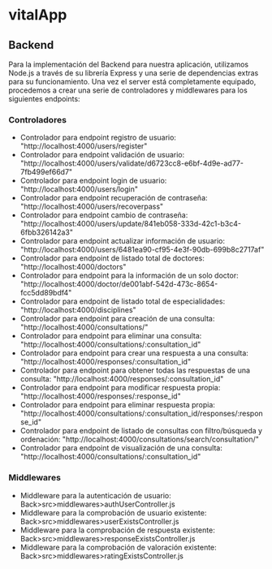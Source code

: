 # vitalApp

## Backend

Para la implementación del Backend para nuestra aplicación, utilizamos Node.js a través de su librería Express y una serie de dependencias extras para su funcionamiento. Una vez el server está completamente equipado, procedemos a crear una serie de controladores y middlewares para los siguientes endpoints:

### Controladores

- Controlador para endpoint registro de usuario:
    "http://localhost:4000/users/register"
- Controlador para endpoint validación de usuario:
    "http://localhost:4000/users/validate/d6723cc8-e6bf-4d9e-ad77-7fb499ef66d7"
- Controlador para endpoint login de usuario:
    "http://localhost:4000/users/login"
- Controlador para endpoint recuperación de contraseña:
    "http://localhost:4000/users/recoverpass"
- Controlador para endpoint cambio de contraseña:
    "http://localhost:4000/users/update/841eb058-333d-42c1-b3c4-6fbb326142a3"
- Controlador para endpoint actualizar información de usuario:
    "http://localhost:4000/users/6481ea90-cf95-4e3f-90db-699b8c2717af"
- Controlador para endpoint de listado total de doctores:
    "http://localhost:4000/doctors"
- Controlador para endpoint para la información de un solo doctor:
    "http://localhost:4000/doctor/de001abf-542d-473c-8654-fcc5dd89bdf4"
- Controlador para endpoint de listado total de especialidades:
    "http://localhost:4000/disciplines"
- Controlador para endpoint para creación de una consulta:
    "http://localhost:4000/consultations/"
- Controlador para endpoint para eliminar una consulta:
    "http://localhost:4000/consultations/:consultation_id"
- Controlador para endpoint para crear una respuesta a una consulta:
    "http://localhost:4000/responses/:consultation_id"
- Controlador para endpoint para obtener todas las respuestas de una consulta:
    "http://localhost:4000/responses/:consultation_id"
- Controlador para endpoint para modificar respuesta propia:
    "http://localhost:4000/responses/:response_id"
- Controlador para endpoint para eliminar respuesta propia:
    "http://localhost:4000/consultations/:consultation_id/responses/:response_id"
- Controlador para endpoint de listado de consultas con filtro/búsqueda y ordenación:
    "http://localhost:4000/consultations/search/consultation/"
- Controlador para endpoint de visualización de una consulta:
    "http://localhost:4000/consultations/:consultation_id"

### Middlewares

- Middleware para la autenticación de usuario:
    Back>src>middlewares>authUserController.js
- Middleware para la comprobación de usuario existente:
    Back>src>middlewares>userExistsController.js
- Middleware para la comprobación de respuesta existente:
    Back>src>middlewares>responseExistsController.js
- Middleware para la comprobación de valoración existente:
    Back>src>middlewares>ratingExistsController.js
